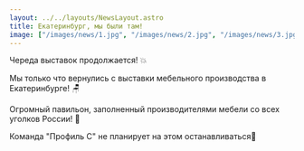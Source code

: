 ```yaml
---
layout: ../../layouts/NewsLayout.astro
title: Екатеринбург, мы были там!
image: ["/images/news/1.jpg", "/images/news/2.jpg", "/images/news/3.jpg"]
---
```


Череда выставок продолжается! 💥

Мы только что вернулись с выставки мебельного производства в Екатеринбурге! 🪑

Огромный павильон, заполненный производителями мебели со всех уголков России! 🤯

Команда "Профиль С" не планирует на этом останавливаться👏
